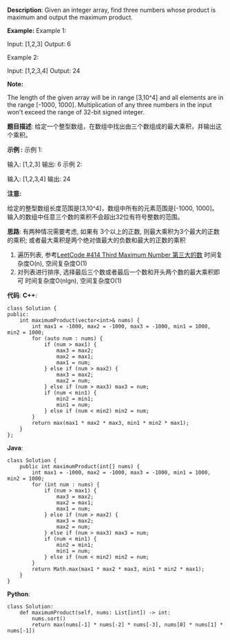__Description__:
Given an integer array, find three numbers whose product is maximum and output the maximum product.

__Example:__
Example 1:

Input: [1,2,3]
Output: 6

Example 2:

Input: [1,2,3,4]
Output: 24

__Note:__ 

The length of the given array will be in range [3,10^4] and all elements are in the range [-1000, 1000].
Multiplication of any three numbers in the input won't exceed the range of 32-bit signed integer.

__题目描述__:
给定一个整型数组，在数组中找出由三个数组成的最大乘积，并输出这个乘积。

__示例 :__
示例 1:

输入: [1,2,3]
输出: 6
示例 2:

输入: [1,2,3,4]
输出: 24

__注意:__

给定的整型数组长度范围是[3,10^4]，数组中所有的元素范围是[-1000, 1000]。
输入的数组中任意三个数的乘积不会超出32位有符号整数的范围。

__思路__:
有两种情况需要考虑, 如果有 3个以上的正数, 则最大乘积为3个最大的正数的乘积; 或者最大乘积是两个绝对值最大的负数和最大的正数的乘积
1. 遍历列表, 参考[LeetCode #414 Third Maximum Number 第三大的数](https://www.jianshu.com/p/7b36be4543da)
时间复杂度O(n), 空间复杂度O(1)
2. 对列表进行排序, 选择最后三个数或者最后一个数和开头两个数的最大乘积即可
时间复杂度O(nlgn), 空间复杂度O(1)

__代码__:
__C++__:
```
class Solution {
public:
    int maximumProduct(vector<int>& nums) {
        int max1 = -1000, max2 = -1000, max3 = -1000, min1 = 1000, min2 = 1000;
        for (auto num : nums) {
            if (num > max1) {
                max3 = max2;
                max2 = max1;
                max1 = num;
            } else if (num > max2) {
                max3 = max2;
                max2 = num;
            } else if (num > max3) max3 = num;
            if (num < min1) {
                min2 = min1;
                min1 = num;
            } else if (num < min2) min2 = num;
        }
        return max(max1 * max2 * max3, min1 * min2 * max1); 
    }
};
```

__Java__:
```
class Solution {
    public int maximumProduct(int[] nums) {
        int max1 = -1000, max2 = -1000, max3 = -1000, min1 = 1000, min2 = 1000;
        for (int num : nums) {
            if (num > max1) {
                max3 = max2;
                max2 = max1;
                max1 = num;
            } else if (num > max2) {
                max3 = max2;
                max2 = num;
            } else if (num > max3) max3 = num;
            if (num < min1) {
                min2 = min1;
                min1 = num;
            } else if (num < min2) min2 = num;
        }
        return Math.max(max1 * max2 * max3, min1 * min2 * max1);
    }
}
```

__Python__:
```
class Solution:
    def maximumProduct(self, nums: List[int]) -> int:
        nums.sort()
        return max(nums[-1] * nums[-2] * nums[-3], nums[0] * nums[1] * nums[-1])
```